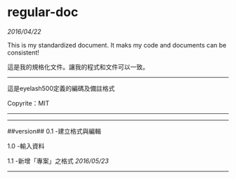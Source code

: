 # regular-doc
_2016/04/22_

This is my standardized document. It maks my code and documents can be consistent!

這是我的規格化文件。讓我的程式和文件可以一致。

***
這是eyelash500定義的編碼及備註格式

Copyrite：MIT

***

---
##version##
0.1 -建立格式與編輯

1.0 -輸入資料

1.1 -新增「專案」之格式 _2016/05/23_


---
